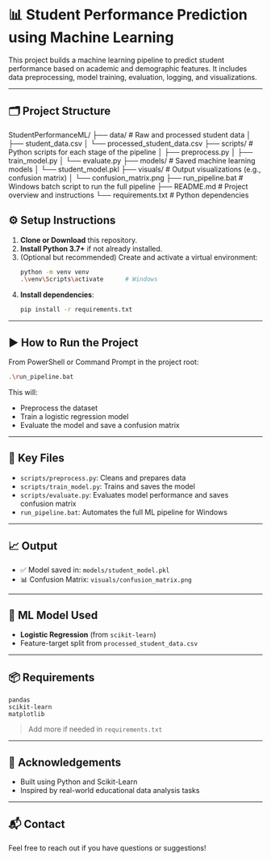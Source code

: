 # 📊 Student Performance Prediction using Machine Learning

This project builds a machine learning pipeline to predict student performance based on academic and demographic features. It includes data preprocessing, model training, evaluation, logging, and visualizations.

---

## 🗂️ Project Structure
StudentPerformanceML/
├── data/                   # Raw and processed student data
│   ├── student_data.csv
│   └── processed_student_data.csv
├── scripts/                # Python scripts for each stage of the pipeline
│   ├── preprocess.py
│   ├── train_model.py
│   └── evaluate.py
├── models/                 # Saved machine learning models
│   └── student_model.pkl
├── visuals/                # Output visualizations (e.g., confusion matrix)
│   └── confusion_matrix.png
├── run_pipeline.bat        # Windows batch script to run the full pipeline
├── README.md               # Project overview and instructions
└── requirements.txt        # Python dependencies

## ⚙️ Setup Instructions

1. **Clone or Download** this repository.
2. **Install Python 3.7+** if not already installed.
3. (Optional but recommended) Create and activate a virtual environment:
    ```bash
    python -m venv venv
    .\venv\Scripts\activate      # Windows
    ```
4. **Install dependencies**:
    ```bash
    pip install -r requirements.txt
    ```

---

## ▶️ How to Run the Project

From PowerShell or Command Prompt in the project root:

```bash
.\run_pipeline.bat
```

This will:
- Preprocess the dataset
- Train a logistic regression model
- Evaluate the model and save a confusion matrix

---

## 📌 Key Files

- `scripts/preprocess.py`: Cleans and prepares data
- `scripts/train_model.py`: Trains and saves the model
- `scripts/evaluate.py`: Evaluates model performance and saves confusion matrix
- `run_pipeline.bat`: Automates the full ML pipeline for Windows

---

## 📈 Output

- ✅ Model saved in: `models/student_model.pkl`
- 📊 Confusion Matrix: `visuals/confusion_matrix.png`

---

## 🧠 ML Model Used

- **Logistic Regression** (from `scikit-learn`)
- Feature-target split from `processed_student_data.csv`

---

## 📦 Requirements

```
pandas
scikit-learn
matplotlib
```

> Add more if needed in `requirements.txt`

---

## 🙌 Acknowledgements

- Built using Python and Scikit-Learn
- Inspired by real-world educational data analysis tasks

---

## 📬 Contact

Feel free to reach out if you have questions or suggestions!
```
